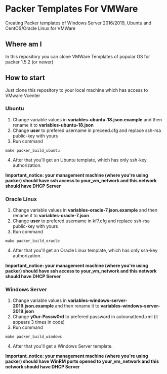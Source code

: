 # Packer Templates For VMWare
Creating Packer templates of Windows Server 2016/2019, Ubuntu and CentOS/Oracle Linux for VMWare

## Where am I
In this repository you can clone VMWare Templates of popular OS for packer 1.5.2 (or newer)

## How to start
Just clone this repository to your local machine which has access to VMware Vcenter

### Ubuntu
1) Change variable values in **variables-ubuntu-18.json.example** and then rename it to **variables-ubuntu-18.json**
2) Change **user** to prefered username in preceed.cfg and replace ssh-rsa public-key with yours
3) Run command
```
make packer_build_ubuntu
```
4) After that you'll get an Ubuntu template, which has only ssh-key authorization.

**Important_notice: your management machine (where you're using packer) should have ssh access to your_vm_network and this network should have DHCP Server**

### Oracle Linux
1) Change variable values in **variables-oracle-7.json.example** and then rename it to **variables-oracle-7.json**
2) Change **user** to prefered username in kf7.cfg and replace ssh-rsa public-key with yours
3) Run command
```
make packer_build_oracle
```
4) After that you'll get an Oracle Linux template, which has only ssh-key authorization.

**Important_notice: your management machine (where you're using packer) should have ssh access to your_vm_network and this network should have DHCP Server**

### Windows Server
1) Change variable values in **variables-windows-server-2019.json.example** and then rename it to **variables-windows-server-2019.json**
2) Change **y0ur-Passw0rd** to prefered password in autounattend.xml (it appears 3 times in code)
3) Run command
```
make packer_build_windows
```
4) After that you'll get a Windows Server template.

**Important_notice: your management machine (where you're using packer) should have WinRM ports opened to your_vm_network and this network should have DHCP Server**
